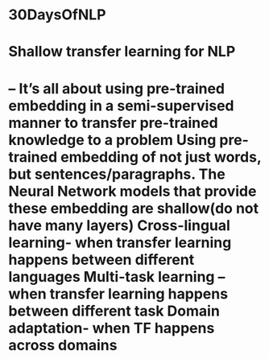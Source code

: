 # 30DaysOfNLP

<h1> Shallow transfer learning for NLP <h1> – 
It’s all about using pre-trained embedding in a semi-supervised manner to transfer pre-trained knowledge to a problem
Using pre-trained embedding of not just words, but sentences/paragraphs. The Neural Network models that provide these embedding are shallow(do not have many layers)
Cross-lingual learning- when transfer learning happens between different languages
Multi-task learning – when transfer learning happens between different task
Domain adaptation- when TF happens across domains
